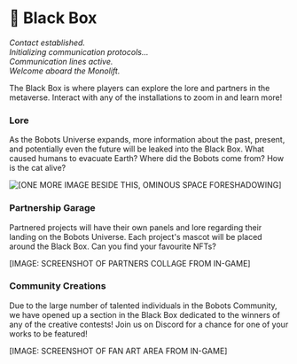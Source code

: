 # 🏁 Black Box

_Contact established._ \
_Initializing communication protocols..._ \
_Communication lines active._ \
_Welcome aboard the Monolift._&#x20;

The Black Box is where players can explore the lore and partners in the metaverse. Interact with any of the installations to zoom in and learn more!&#x20;

### Lore

As the Bobots Universe expands, more information about the past, present, and potentially even the future will be leaked into the Black Box. What caused humans to evacuate Earth? Where did the Bobots come from? How is the cat alive?&#x20;

![\[ONE MORE IMAGE BESIDE THIS, OMINOUS SPACE FORESHADOWING\]](../.gitbook/assets/Bobots\_FloatingCat\_Smallerer.jpg)

### Partnership Garage

Partnered projects will have their own panels and lore regarding their landing on the Bobots Universe. Each project's mascot will be placed around the Black Box. Can you find your favourite NFTs?&#x20;

\[IMAGE: SCREENSHOT OF PARTNERS COLLAGE FROM IN-GAME]

### Community Creations

Due to the large number of talented individuals in the Bobots Community, we have opened up a section in the Black Box dedicated to the winners of any of the creative contests! Join us on Discord for a chance for one of your works to be featured!&#x20;

\[IMAGE: SCREENSHOT OF FAN ART AREA FROM IN-GAME]
